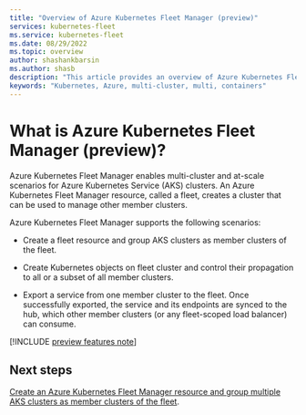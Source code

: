 ```yaml
---
title: "Overview of Azure Kubernetes Fleet Manager (preview)"
services: kubernetes-fleet
ms.service: kubernetes-fleet
ms.date: 08/29/2022
ms.topic: overview
author: shashankbarsin
ms.author: shasb
description: "This article provides an overview of Azure Kubernetes Fleet Manager."
keywords: "Kubernetes, Azure, multi-cluster, multi, containers"
---
```


# What is Azure Kubernetes Fleet Manager (preview)?

Azure Kubernetes Fleet Manager enables multi-cluster and at-scale scenarios for Azure Kubernetes Service (AKS) clusters. An Azure Kubernetes Fleet Manager resource, called a fleet, creates a cluster that can be used to manage other member clusters.

Azure Kubernetes Fleet Manager supports the following scenarios:

* Create a fleet resource and group AKS clusters as member clusters of the fleet.

* Create Kubernetes objects on fleet cluster and control their propagation to all or a subset of all member clusters.

* Export a service from one member cluster to the fleet. Once successfully exported, the service and its endpoints are synced to the hub, which other member clusters (or any fleet-scoped load balancer) can consume.

<!-- need clarity on this final point. Is "the hub" referring to the fleet cluster? -->

[!INCLUDE [preview features note](./includes/preview/preview-callout.md)]

## Next steps

[Create an Azure Kubernetes Fleet Manager resource and group multiple AKS clusters as member clusters of the fleet](./quickstart-create-fleet-and-members.md).
